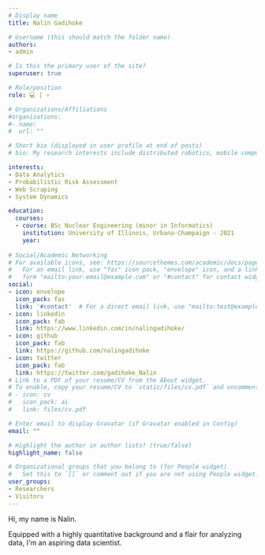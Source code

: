 ```yaml
---
# Display name
title: Nalin Gadihoke

# Username (this should match the folder name)
authors:
- admin

# Is this the primary user of the site?
superuser: true

# Role/position
role: 💻 | ⚛  

# Organizations/Affiliations
#organizations:
#- name: 
#  url: ""

# Short bio (displayed in user profile at end of posts)
# bio: My research interests include distributed robotics, mobile computing and programmable matter.

interests:
- Data Analytics
- Probabilistic Risk Assessment
- Web Scraping
- System Dynamics

education:
  courses:
  - course: BSc Nuclear Engineering (minor in Informatics)    
    institution: University of Illinois, Urbana-Champaign - 2021    
    year:
    
# Social/Academic Networking
# For available icons, see: https://sourcethemes.com/academic/docs/page-builder/#icons
#   For an email link, use "fas" icon pack, "envelope" icon, and a link in the
#   form "mailto:your-email@example.com" or "#contact" for contact widget.
social:
- icon: envelope
  icon_pack: fas
  link: '#contact'  # For a direct email link, use "mailto:test@example.org".
- icon: linkedin
  icon_pack: fab
  link: https://www.linkedin.com/in/nalingadihoke/
- icon: github
  icon_pack: fab
  link: https://github.com/nalingadihoke
- icon: twitter
  icon_pack: fab
  link: https://twitter.com/gadihoke_Nalin
# Link to a PDF of your resume/CV from the About widget.
# To enable, copy your resume/CV to `static/files/cv.pdf` and uncomment the lines below.
# - icon: cv
#   icon_pack: ai
#   link: files/cv.pdf

# Enter email to display Gravatar (if Gravatar enabled in Config)
email: ""

# Highlight the author in author lists? (true/false)
highlight_name: false

# Organizational groups that you belong to (for People widget)
#   Set this to `[]` or comment out if you are not using People widget.
user_groups:
- Researchers
- Visitors
---
```

Hi, my name is Nalin. 

Equipped with a highly quantitative background and a flair for analyzing data, I'm an aspiring data scientist.
